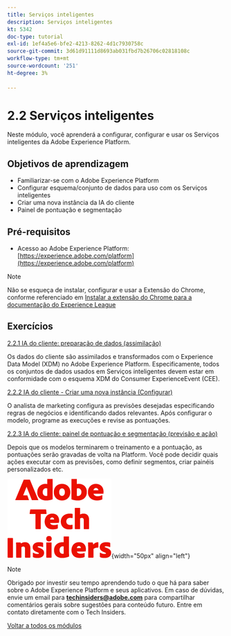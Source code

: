 ```yaml
---
title: Serviços inteligentes
description: Serviços inteligentes
kt: 5342
doc-type: tutorial
exl-id: 1ef4a5e6-bfe2-4213-8262-4d1c7930758c
source-git-commit: 3d61d91111d8693ab031fbd7b26706c02818108c
workflow-type: tm+mt
source-wordcount: '251'
ht-degree: 3%

---
```


# 2.2 Serviços inteligentes

Neste módulo, você aprenderá a configurar, configurar e usar os Serviços inteligentes da Adobe Experience Platform.

## Objetivos de aprendizagem

- Familiarizar-se com o Adobe Experience Platform
- Configurar esquema/conjunto de dados para uso com os Serviços inteligentes
- Criar uma nova instância da IA do cliente
- Painel de pontuação e segmentação

## Pré-requisitos

- Acesso ao Adobe Experience Platform: [https://experience.adobe.com/platform](https://experience.adobe.com/platform)

>[!NOTE]
>
>Não se esqueça de instalar, configurar e usar a Extensão do Chrome, conforme referenciado em [Instalar a extensão do Chrome para a documentação do Experience League](../../../getting-started/gettingstarted/ex1.md)

## Exercícios

[2.2.1 IA do cliente: preparação de dados (assimilação)](./ex1.md)

Os dados do cliente são assimilados e transformados com o Experience Data Model (XDM) no Adobe Experience Platform. Especificamente, todos os conjuntos de dados usados em Serviços inteligentes devem estar em conformidade com o esquema XDM do Consumer ExperienceEvent (CEE).

[2.2.2 IA do cliente - Criar uma nova instância (Configurar)](./ex2.md)

O analista de marketing configura as previsões desejadas especificando regras de negócios e identificando dados relevantes. Após configurar o modelo, programe as execuções e revise as pontuações.

[2.2.3 IA do cliente: painel de pontuação e segmentação (previsão e ação)](./ex3.md)

Depois que os modelos terminarem o treinamento e a pontuação, as pontuações serão gravadas de volta na Platform. Você pode decidir quais ações executar com as previsões, como definir segmentos, criar painéis personalizados etc.

![Informantes técnicos](./../../../../assets/images/techinsiders.png){width="50px" align="left"}

>[!NOTE]
>
>Obrigado por investir seu tempo aprendendo tudo o que há para saber sobre o Adobe Experience Platform e seus aplicativos. Em caso de dúvidas, envie um email para **techinsiders@adobe.com** para compartilhar comentários gerais sobre sugestões para conteúdo futuro. Entre em contato diretamente com o Tech Insiders.

[Voltar a todos os módulos](./../../../../overview.md)
